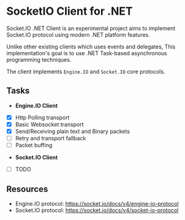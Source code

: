 # SocketIO Client for .NET

Socket.IO .NET Client is an experimental project aims to implement Socket.IO protocol using modern .NET platform features.

Unlike other existing clients which uses events and delegates, This implementation's goal is to use .NET Task-based asynchronous programming techniques.

The client implements `Engine.IO` and `Socket.IO` core protocols.

## Tasks
- **Engine.IO Client**

- [x] Http Polling transport
- [x] Basic Websocket transport
- [x] Send/Receiving plain text and Binary packets
- [ ] Retry and transport fallback
- [ ] Packet buffing

- **Socket.IO Client**

- [ ] TODO

## Resources

- Engine.IO protocol: https://socket.io/docs/v4/engine-io-protocol
- Socket.IO protocol: https://socket.io/docs/v4/socket-io-protocol
